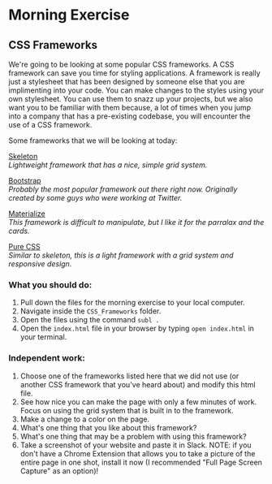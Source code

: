 # Morning Exercise

## CSS Frameworks

We're going to be looking at some popular CSS frameworks. A CSS framework can save you time for styling applications. A framework is really just a stylesheet that has been designed by someone else that you are implimenting into your code. You can make changes to the styles using your own stylesheet. You can use them to snazz up your projects, but we also want you to be familiar with them because, a lot of times when you jump into a company that has a pre-existing codebase, you will encounter the use of a CSS framework. 

Some frameworks that we will be looking at today:

[Skeleton](http://getskeleton.com/)<br>
  _Lightweight framework that has a nice, simple grid system._

[Bootstrap](http://getbootstrap.com/)<br>
  _Probably the most popular framework out there right now. Originally created by some guys who were working at Twitter._

[Materialize](http://materializecss.com/)<br>
_This framework is difficult to manipulate, but I like it for the parralax and the cards._

[Pure CSS](http://purecss.io/)<br>
_Similar to skeleton, this is a light framework with a grid system and responsive design._

### What you should do:

1. Pull down the files for the morning exercise to your local computer.
2. Navigate inside the `CSS_Frameworks` folder.
3. Open the files using the command `subl .`
4. Open the `index.html` file in your browser by typing `open index.html` in your terminal.

### Independent work:
1. Choose one of the frameworks listed here that we did not use (or another CSS framework that you've heard about) and modify this html file. 
2. See how nice you can make the page with only a few minutes of work. Focus on using the grid system that is built in to the framework. 
3. Make a change to a color on the page.
4. What's one thing that you like about this framework?
5. What's one thing that may be a problem with using this framework?
6. Take a screenshot of your website and paste it in Slack. NOTE: if you don't have a Chrome Extension that allows you to take a picture of the entire page in one shot, install it now (I recommended "Full Page Screen Capture" as an option)!

